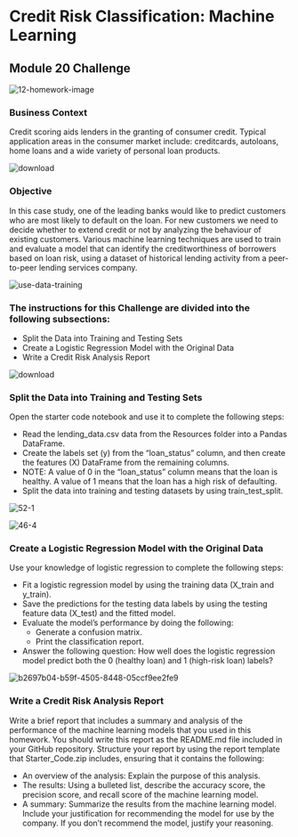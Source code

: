 # Credit Risk Classification: Machine Learning 
## Module 20 Challenge 

![12-homework-image](https://github.com/CBURKHARDT47/Credit-Risk-Classification-/assets/128064003/20dd6cf3-0839-4bf5-9b36-4256d446dc8c)

### Business Context
Credit scoring aids lenders in the granting of consumer credit. Typical application areas in the consumer market include: creditcards, autoloans, home loans and a wide variety of personal loan products.

![download](https://github.com/CBURKHARDT47/Credit-Risk-Classification-/assets/128064003/1a6d2034-b9cd-4988-8e27-3a7ed38a2e66)

### Objective
In this case study, one of the leading banks would like to predict customers who are most likely to default on the loan. For new customers we need to decide whether to extend credit or not by analyzing the behaviour of existing customers. Various machine learning techniques are used to train and evaluate a model that can identify the creditworthiness of borrowers based on loan risk, using a dataset of historical lending activity from a peer-to-peer lending services company.


![use-data-training](https://github.com/CBURKHARDT47/Credit-Risk-Classification-/assets/128064003/57d042c8-ea04-40c1-ad97-91ab305324e8)

### The instructions for this Challenge are divided into the following subsections:  
* Split the Data into Training and Testing Sets
* Create a Logistic Regression Model with the Original Data
* Write a Credit Risk Analysis Report
  
  
![download](https://github.com/CBURKHARDT47/Credit-Risk-Classification-/assets/128064003/6d8b1c2d-fc85-436d-a41e-00d45e323711)

### Split the Data into Training and Testing Sets
Open the starter code notebook and use it to complete the following steps:
* Read the lending_data.csv data from the Resources folder into a Pandas DataFrame.
* Create the labels set (y) from the “loan_status” column, and then create the features (X) DataFrame from the remaining columns.
* NOTE: A value of 0 in the “loan_status” column means that the loan is healthy. A value of 1 means that the loan has a high risk of defaulting.
* Split the data into training and testing datasets by using train_test_split.

  

![52-1](https://github.com/CBURKHARDT47/Credit-Risk-Classification-/assets/128064003/c6081da0-b98f-40af-b8c8-6d3c69aa9c4a)

![46-4](https://github.com/CBURKHARDT47/Credit-Risk-Classification-/assets/128064003/90efd773-cb46-4e0d-aa6f-e549a9c20cd0)

### Create a Logistic Regression Model with the Original Data
Use your knowledge of logistic regression to complete the following steps:
* Fit a logistic regression model by using the training data (X_train and y_train).
* Save the predictions for the testing data labels by using the testing feature data (X_test) and the fitted model.
* Evaluate the model’s performance by doing the following:
    * Generate a confusion matrix.
    * Print the classification report.
* Answer the following question: How well does the logistic regression model predict both the 0 (healthy loan) and 1 (high-risk loan) labels?


![b2697b04-b59f-4505-8448-05ccf9ee2fe9](https://github.com/CBURKHARDT47/Credit-Risk-Classification-/assets/128064003/142abf69-dab0-4efc-9e4d-43067102b833)

### Write a Credit Risk Analysis Report
Write a brief report that includes a summary and analysis of the performance of the machine learning models that you used in this homework. You should write this report as the README.md file included in your GitHub repository. Structure your report by using the report template that Starter_Code.zip includes, ensuring that it contains the following:
* An overview of the analysis: Explain the purpose of this analysis.
* The results: Using a bulleted list, describe the accuracy score, the precision score, and recall score of the machine learning model.
* A summary: Summarize the results from the machine learning model. Include your justification for recommending the model for use by the company. If you don’t recommend the model, justify your reasoning.
